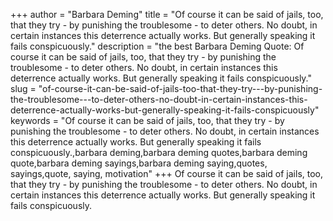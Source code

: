 +++
author = "Barbara Deming"
title = "Of course it can be said of jails, too, that they try - by punishing the troublesome - to deter others. No doubt, in certain instances this deterrence actually works. But generally speaking it fails conspicuously."
description = "the best Barbara Deming Quote: Of course it can be said of jails, too, that they try - by punishing the troublesome - to deter others. No doubt, in certain instances this deterrence actually works. But generally speaking it fails conspicuously."
slug = "of-course-it-can-be-said-of-jails-too-that-they-try---by-punishing-the-troublesome---to-deter-others-no-doubt-in-certain-instances-this-deterrence-actually-works-but-generally-speaking-it-fails-conspicuously"
keywords = "Of course it can be said of jails, too, that they try - by punishing the troublesome - to deter others. No doubt, in certain instances this deterrence actually works. But generally speaking it fails conspicuously.,barbara deming,barbara deming quotes,barbara deming quote,barbara deming sayings,barbara deming saying,quotes, sayings,quote, saying, motivation"
+++
Of course it can be said of jails, too, that they try - by punishing the troublesome - to deter others. No doubt, in certain instances this deterrence actually works. But generally speaking it fails conspicuously.
